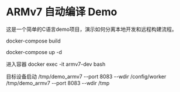 # ARMv7 自动编译 Demo

这是一个简单的C语言demo项目，演示如何分离本地开发和远程构建流程。

docker-compose build  

docker-compose up -d 

进入容器
docker exec -it armv7-dev bash

目标设备启动
 /tmp/demo_armv7 --port 8083  --wdir /config/worker
  /tmp/demo_armv7 --port 8083  --wdir /tmp